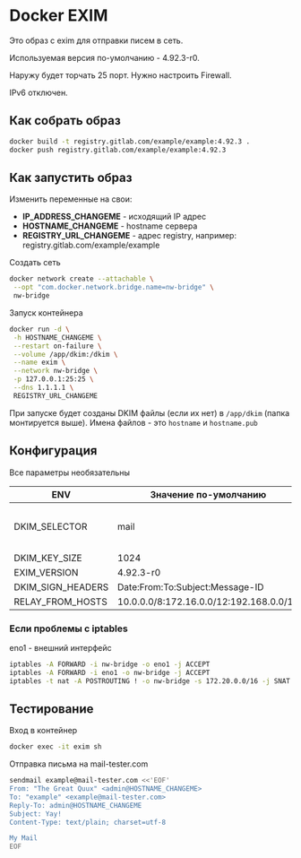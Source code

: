 # Docker EXIM

Это образ с exim для отправки писем в сеть.

Используемая версия по-умолчанию - 4.92.3-r0.

Наружу будет торчать 25 порт. Нужно настроить Firewall.

IPv6 отключен.

## Как собрать образ

```bash
docker build -t registry.gitlab.com/example/example:4.92.3 .
docker push registry.gitlab.com/example/example:4.92.3
```

## Как запустить образ

Изменить переменные на свои:

- **IP_ADDRESS_CHANGEME** - исходящий IP адрес
- **HOSTNAME_CHANGEME** - hostname сервера
- **REGISTRY_URL_CHANGEME** - адрес registry, например: registry.gitlab.com/example/example

Создать сеть

```bash
docker network create --attachable \
 --opt "com.docker.network.bridge.name=nw-bridge" \
 nw-bridge
```

Запуск контейнера

```bash
docker run -d \
 -h HOSTNAME_CHANGEME \
 --restart on-failure \
 --volume /app/dkim:/dkim \
 --name exim \
 --network nw-bridge \
 -p 127.0.0.1:25:25 \
 --dns 1.1.1.1 \
 REGISTRY_URL_CHANGEME
```

При запуске будет созданы DKIM файлы (если их нет) в `/app/dkim` (папка монтируется выше).
Имена файлов - это `hostname` и `hostname.pub`

## Конфигурация

Все параметры необязательны

| ENV               | Значение по-умолчанию                   | Описание                    |
| ----------------- | --------------------------------------- | --------------------------- |
| DKIM_SELECTOR     | mail                                    | селектор DKIM в DNS записях |
| DKIM_KEY_SIZE     | 1024                                    |                             |
| EXIM_VERSION      | 4.92.3-r0                               |                             |
| DKIM_SIGN_HEADERS | Date:From:To:Subject:Message-ID         |                             |
| RELAY_FROM_HOSTS  | 10.0.0.0/8:172.16.0.0/12:192.168.0.0/16 |                             |

### Если проблемы с iptables

eno1 - внешний интерфейс

```bash
iptables -A FORWARD -i nw-bridge -o eno1 -j ACCEPT
iptables -A FORWARD -i eno1 -o nw-bridge -j ACCEPT
iptables -t nat -A POSTROUTING ! -o nw-bridge -s 172.20.0.0/16 -j SNAT --to-source IP_ADDRESS_CHANGEME
```

## Тестирование

Вход в контейнер

```bash
docker exec -it exim sh
```

Отправка письма на mail-tester.com

```bash
sendmail example@mail-tester.com <<'EOF'
From: "The Great Quux" <admin@HOSTNAME_CHANGEME>
To: "example" <example@mail-tester.com>
Reply-To: admin@HOSTNAME_CHANGEME
Subject: Yay!
Content-Type: text/plain; charset=utf-8

My Mail
EOF
```
